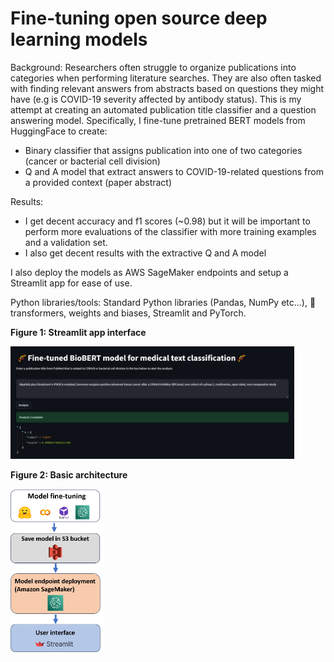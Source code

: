 # Fine-tuning open source deep learning models 
Background:
Researchers often struggle to organize publications into categories when performing literature searches. They are also often tasked with finding relevant answers from abstracts based on questions they might have (e.g is COVID-19 severity affected by antibody status). This is my attempt at creating an automated publication title classifier and a question answering model. Specifically, I fine-tune pretrained BERT models from HuggingFace to create: 
- Binary classifier that assigns publication into one of two categories (cancer or bacterial cell division) 
- Q and A model that extract answers to COVID-19-related questions from a provided context (paper abstract)

Results:
- I get decent accuracy and f1 scores (~0.98) but it will be important to perform more evaluations of the classifier with more training examples and a validation set.
- I also get decent results with the extractive Q and A model

I also deploy the models as AWS SageMaker endpoints and setup a Streamlit app for ease of use.  

Python libraries/tools: Standard Python libraries (Pandas, NumPy etc...), 🤗 transformers, weights and biases, Streamlit and PyTorch.


**Figure 1: Streamlit app interface**

<img src="https://github.com/andrewliew86/Deep-learning-tools-for-biomedical-text/blob/main/images/streamlit-image.PNG" width=90% height=90%>

**Figure 2: Basic architecture**

<img src="https://github.com/andrewliew86/Deep-learning-tools-for-biomedical-text/blob/main/images/basic-architecture.png" width=30% height=40%>


